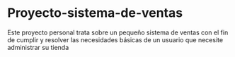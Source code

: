 # Proyecto-sistema-de-ventas
Este proyecto personal trata sobre un pequeño sistema de ventas con el fin de cumplir y resolver las necesidades básicas de un usuario que necesite administrar su tienda
